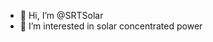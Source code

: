 - 👋 Hi, I’m @SRTSolar
- 👀 I’m interested in solar concentrated power


<!---
SRTSolar/SRTSolar is a ✨ special ✨ repository because its `README.md` (this file) appears on your GitHub profile.
You can click the Preview link to take a look at your changes.
--->
